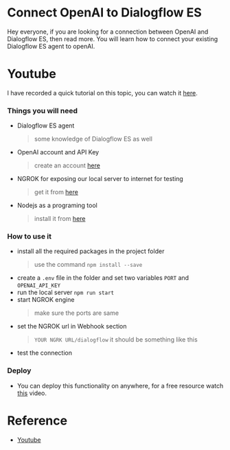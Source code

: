 # Connect OpenAI to Dialogflow ES
Hey everyone, if you are looking for a connection between OpenAI and Dialogflow ES, then read more. You will learn how to connect your existing Dialogflow ES agent to openAI.

# Youtube
I have recorded a quick tutorial on this topic, you can watch it [here](https://youtu.be/OVvs32QTj4A).

### Things you will need
* Dialogflow ES agent
    > some knowledge of Dialogflow ES as well
* OpenAI account and API Key
    > create an account [here](https://openai.com/)
* NGROK for exposing our local server to internet for testing
    > get it from [here](https://ngrok.com/)
* Nodejs as a programing tool
    > install it from [here](https://nodejs.org/en/download/)

### How to use it
* install all the required packages in the project folder
    > use the command `npm install --save`
* create a `.env` file in the folder and set two variables `PORT` and `OPENAI_API_KEY`
* run the local server `npm run start`
* start NGROK engine
    > make sure the ports are same
* set the NGROK url in Webhook section
    > `YOUR NGRK URL/dialogflow` it should be something like this
* test the connection

### Deploy
* You can deploy this functionality on anywhere, for a free resource watch [this](https://youtu.be/0BeYenl5BqQ) video.


# Reference
* [Youtube](https://www.youtube.com/channel/UCOT01XvBSj12xQsANtTeAcQ)

